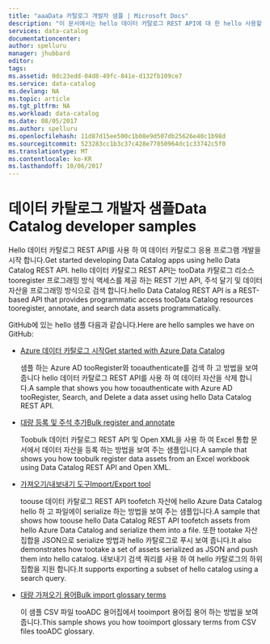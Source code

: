 ```yaml
---
title: "aaaData 카탈로그 개발자 샘플 | Microsoft Docs"
description: "이 문서에서는 hello 데이터 카탈로그 REST API에 대 한 hello 사용할 수 있는 개발자 샘플의 개요를 제공 합니다."
services: data-catalog
documentationcenter: 
author: spelluru
manager: jhubbard
editor: 
tags: 
ms.assetid: 0dc23edd-04d8-49fc-841e-d132fb109ce7
ms.service: data-catalog
ms.devlang: NA
ms.topic: article
ms.tgt_pltfrm: NA
ms.workload: data-catalog
ms.date: 08/05/2017
ms.author: spelluru
ms.openlocfilehash: 11d87d15ee500c1b08e9d507db25626e40c1b98d
ms.sourcegitcommit: 523283cc1b3c37c428e77850964dc1c33742c5f0
ms.translationtype: MT
ms.contentlocale: ko-KR
ms.lasthandoff: 10/06/2017
---
```

# <a name="data-catalog-developer-samples"></a><span data-ttu-id="b5629-103">데이터 카탈로그 개발자 샘플</span><span class="sxs-lookup"><span data-stu-id="b5629-103">Data Catalog developer samples</span></span>
<span data-ttu-id="b5629-104">Hello 데이터 카탈로그 REST API를 사용 하 여 데이터 카탈로그 응용 프로그램 개발을 시작 합니다.</span><span class="sxs-lookup"><span data-stu-id="b5629-104">Get started developing Data Catalog apps using hello Data Catalog REST API.</span></span> <span data-ttu-id="b5629-105">hello 데이터 카탈로그 REST API는 tooData 카탈로그 리소스 tooregister 프로그래밍 방식 액세스를 제공 하는 REST 기반 API, 주석 달기 및 데이터 자산을 프로그래밍 방식으로 검색 합니다.</span><span class="sxs-lookup"><span data-stu-id="b5629-105">hello Data Catalog REST API is a REST-based API that provides programmatic access tooData Catalog resources tooregister, annotate, and search data assets programmatically.</span></span>

<span data-ttu-id="b5629-106">GitHub에 있는 hello 샘플 다음과 같습니다.</span><span class="sxs-lookup"><span data-stu-id="b5629-106">Here are hello samples we have on GitHub:</span></span>

* [<span data-ttu-id="b5629-107">Azure 데이터 카탈로그 시작</span><span class="sxs-lookup"><span data-stu-id="b5629-107">Get started with Azure Data Catalog</span></span>](https://azure.microsoft.com/resources/samples/data-catalog-dotnet-get-started/)
  
  <span data-ttu-id="b5629-108">샘플 하는 Azure AD tooRegister와 tooauthenticate를 검색 하 고 방법을 보여줍니다 hello 데이터 카탈로그 REST API를 사용 하 여 데이터 자산을 삭제 합니다.</span><span class="sxs-lookup"><span data-stu-id="b5629-108">A sample that shows you how tooauthenticate with Azure AD tooRegister, Search, and Delete a data asset using hello Data Catalog REST API.</span></span>
* [<span data-ttu-id="b5629-109">대량 등록 및 주석 추가</span><span class="sxs-lookup"><span data-stu-id="b5629-109">Bulk register and annotate</span></span>](https://azure.microsoft.com/resources/samples/data-catalog-dotnet-excel-register-data-assets/)
  
  <span data-ttu-id="b5629-110">Toobulk 데이터 카탈로그 REST API 및 Open XML을 사용 하 여 Excel 통합 문서에서 데이터 자산을 등록 하는 방법을 보여 주는 샘플입니다.</span><span class="sxs-lookup"><span data-stu-id="b5629-110">A sample that shows you how toobulk register data assets from an Excel workbook using Data Catalog REST API and Open XML.</span></span>
* [<span data-ttu-id="b5629-111">가져오기/내보내기 도구</span><span class="sxs-lookup"><span data-stu-id="b5629-111">Import/Export tool</span></span>](https://azure.microsoft.com/resources/samples/data-catalog-dotnet-import-export/)
  
  <span data-ttu-id="b5629-112">toouse 데이터 카탈로그 REST API toofetch 자산에 hello Azure Data Catalog hello 하 고 파일에이 serialize 하는 방법을 보여 주는 샘플입니다.</span><span class="sxs-lookup"><span data-stu-id="b5629-112">A sample that shows how toouse hello Data Catalog REST API toofetch assets from hello Azure Data Catalog and serialize them into a file.</span></span> <span data-ttu-id="b5629-113">또한 tootake 자산 집합을 JSON으로 serialize 방법과 hello 카탈로그로 푸시 보여 줍니다.</span><span class="sxs-lookup"><span data-stu-id="b5629-113">It also demonstrates how tootake a set of assets serialized as JSON and push them into hello catalog.</span></span> <span data-ttu-id="b5629-114">내보내기 검색 쿼리를 사용 하 여 hello 카탈로그의 하위 집합을 지원 합니다.</span><span class="sxs-lookup"><span data-stu-id="b5629-114">It supports exporting a subset of hello catalog using a search query.</span></span>

* [<span data-ttu-id="b5629-115">대량 가져오기 용어</span><span class="sxs-lookup"><span data-stu-id="b5629-115">Bulk import glossary terms</span></span>](https://azure.microsoft.com/resources/samples/data-catalog-bulk-import-glossary/)

    <span data-ttu-id="b5629-116">이 샘플 CSV 파일 tooADC 용어집에서 tooimport 용어집 용어 하는 방법을 보여 줍니다.</span><span class="sxs-lookup"><span data-stu-id="b5629-116">This sample shows you how tooimport glossary terms from CSV files tooADC glossary.</span></span>

